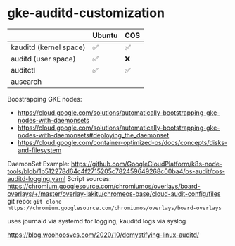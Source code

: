 # gke-auditd-customization

|                        | Ubuntu             | COS                |
| ---------------------- | ------------------ | ------------------ |
| kauditd (kernel space) | :white_check_mark: | :white_check_mark: |
| auditd (user space)    | :white_check_mark: | :x:                |
| auditctl               | :white_check_mark: | :white_check_mark: |
| ausearch               |                    |                    |





Boostrapping GKE nodes:

- https://cloud.google.com/solutions/automatically-bootstrapping-gke-nodes-with-daemonsets
- https://cloud.google.com/solutions/automatically-bootstrapping-gke-nodes-with-daemonsets#deploying_the_daemonset
- https://cloud.google.com/container-optimized-os/docs/concepts/disks-and-filesystem

DaemonSet Example: https://github.com/GoogleCloudPlatform/k8s-node-tools/blob/1b512278d64c4f2715205c782459649268c00ba4/os-audit/cos-auditd-logging.yaml
Script sources: https://chromium.googlesource.com/chromiumos/overlays/board-overlays/+/master/overlay-lakitu/chromeos-base/cloud-audit-config/files
git repo: `git clone https://chromium.googlesource.com/chromiumos/overlays/board-overlays`

uses journald via systemd for logging, kauditd logs via syslog

https://blog.woohoosvcs.com/2020/10/demystifying-linux-auditd/
